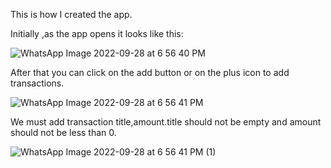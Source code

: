 This is how I created the app.

Initially ,as the app opens it looks like this:

![WhatsApp Image 2022-09-28 at 6 56 40 PM](https://user-images.githubusercontent.com/84428101/192792101-6bb53f8e-f392-464f-ac93-6039abb012a9.jpeg)

After that you can click on the add button or on the plus icon to add transactions.

![WhatsApp Image 2022-09-28 at 6 56 41 PM](https://user-images.githubusercontent.com/84428101/192793271-e5a3a52d-8eed-485f-a1e9-7919c777af26.jpeg)

We must add transaction title,amount.title should not be empty and amount should not be less than 0.

![WhatsApp Image 2022-09-28 at 6 56 41 PM (1)](https://user-images.githubusercontent.com/84428101/192793980-d9ed5be2-1fd6-45b2-acec-4e35d033f51b.jpeg)


